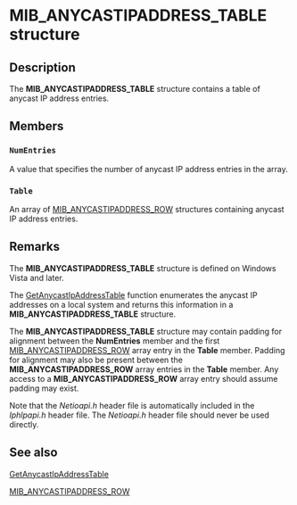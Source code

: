 # MIB_ANYCASTIPADDRESS_TABLE structure

## Description

The
**MIB_ANYCASTIPADDRESS_TABLE** structure contains a table of anycast IP address entries.

## Members

### `NumEntries`

A value that specifies the number of anycast IP address entries in the array.

### `Table`

An array of
[MIB_ANYCASTIPADDRESS_ROW](https://learn.microsoft.com/windows/desktop/api/netioapi/ns-netioapi-mib_anycastipaddress_row) structures containing anycast IP address entries.

## Remarks

The **MIB_ANYCASTIPADDRESS_TABLE** structure is defined on Windows Vista and later.

The [GetAnycastIpAddressTable](https://learn.microsoft.com/windows/desktop/api/netioapi/nf-netioapi-getanycastipaddresstable) function enumerates the anycast IP addresses on a local system and returns this information in a **MIB_ANYCASTIPADDRESS_TABLE** structure.

The **MIB_ANYCASTIPADDRESS_TABLE** structure may contain padding for alignment between the **NumEntries** member and the first [MIB_ANYCASTIPADDRESS_ROW](https://learn.microsoft.com/windows/desktop/api/netioapi/ns-netioapi-mib_anycastipaddress_row) array entry in the **Table** member. Padding for alignment may also be present between the **MIB_ANYCASTIPADDRESS_ROW** array entries in the **Table** member. Any access to a **MIB_ANYCASTIPADDRESS_ROW** array entry should assume padding may exist.

Note that the *Netioapi.h* header file is automatically included in the *Iphlpapi.h* header file. The *Netioapi.h* header file should never be used directly.

## See also

[GetAnycastIpAddressTable](https://learn.microsoft.com/windows/desktop/api/netioapi/nf-netioapi-getanycastipaddresstable)

[MIB_ANYCASTIPADDRESS_ROW](https://learn.microsoft.com/windows/desktop/api/netioapi/ns-netioapi-mib_anycastipaddress_row)